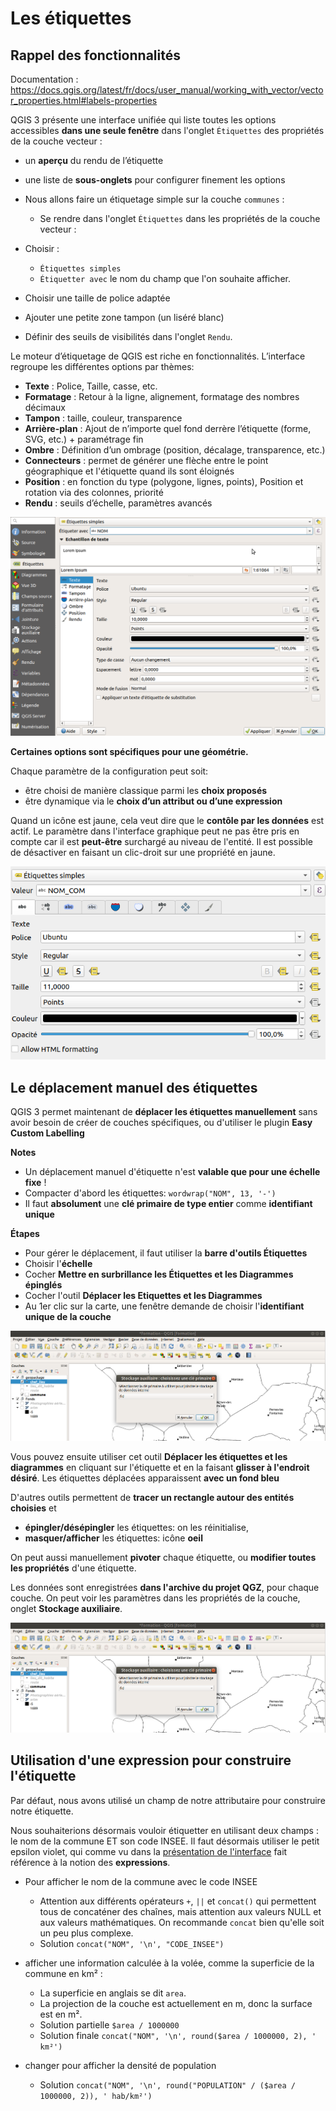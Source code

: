 # Les étiquettes

## Rappel des fonctionnalités

Documentation : https://docs.qgis.org/latest/fr/docs/user_manual/working_with_vector/vector_properties.html#labels-properties

QGIS 3 présente une interface unifiée qui liste toutes les options accessibles **dans une seule fenêtre** dans l'onglet 
`Étiquettes` des propriétés de la couche vecteur :

* un **aperçu** du rendu de l’étiquette
* une liste de **sous-onglets** pour configurer finement les options

* Nous allons faire un étiquetage simple sur la couche `communes` :
    * Se rendre dans l'onglet `Étiquettes` dans les propriétés de la couche vecteur : 

* Choisir : 
    * `Étiquettes simples`
    * `Étiquetter avec` le nom du champ que l'on souhaite afficher.

* Choisir une taille de police adaptée
* Ajouter une petite zone tampon (un liséré blanc)
* Définir des seuils de visibilités dans l'onglet `Rendu`.

Le moteur d’étiquetage de QGIS est riche en fonctionnalités. L’interface regroupe les différentes options par
thèmes:

* **Texte** : Police, Taille, casse, etc.
* **Formatage** : Retour à la ligne, alignement, formatage des nombres décimaux
* **Tampon** : taille, couleur, transparence
* **Arrière-plan** : Ajout de n’importe quel fond derrère l’étiquette (forme, SVG, etc.) + paramétrage fin
* **Ombre** : Définition d’un ombrage (position, décalage, transparence, etc.)
* **Connecteurs** : permet de générer une flèche entre le point géographique et l'étiquette quand ils sont éloignés
* **Position** : en fonction du type (polygone, lignes, points), Position et rotation via des colonnes, priorité
* **Rendu** : seuils d’échelle, paramètres avancés

![](media/12_parametres_etiquettes.png "Paramèters d'étiquettes")

**Certaines options sont spécifiques pour une géométrie.**

Chaque paramètre de la configuration peut soit:

* être choisi de manière classique parmi les **choix proposés**
* être dynamique via le **choix d’un attribut ou d’une expression**

Quand un icône est jaune, cela veut dire que le **contôle par les données** est actif. Le paramètre dans l'interface
graphique peut ne pas être pris en compte car il est **peut-être** surchargé au niveau de l'entité. Il est possible de
désactiver en faisant un clic-droit sur une propriété en jaune.

![](media/data_defined_labels.png)

## Le déplacement manuel des étiquettes

QGIS 3 permet maintenant de **déplacer les étiquettes manuellement** sans avoir besoin de créer de couches spécifiques, ou d'utiliser le plugin **Easy Custom Labelling**

**Notes** 

* Un déplacement manuel d'étiquette n'est **valable que pour une échelle fixe** !
* Compacter d'abord les étiquettes: `wordwrap("NOM", 13, '-')`
* Il faut **absolument** une **clé primaire de type entier** comme **identifiant unique**

**Étapes**

* Pour gérer le déplacement, il faut utiliser la **barre d'outils Étiquettes**
* Choisir l'**échelle**
* Cocher **Mettre en surbrillance les Étiquettes et les Diagrammes épinglés**
* Cocher l'outil **Déplacer les Etiquettes et les Diagrammes**
* Au 1er clic sur la carte, une fenêtre demande de choisir l'**identifiant unique de la couche**

![](media/13_barre_etiquette_et_stockage_auxiliaire.png "Etiquettes: barre et identifiant unique")

Vous pouvez ensuite utiliser cet outil **Déplacer les étiquettes et les diagrammes** en cliquant sur l'étiquette et en la faisant **glisser à l'endroit désiré**. Les étiquettes déplacées apparaissent **avec un fond bleu**

D'autres outils permettent de **tracer un rectangle autour des entités choisies** et

* **épingler/désépingler** les étiquettes: on les réinitialise,
* **masquer/afficher** les étiquettes: icône **oeil**

On peut aussi manuellement **pivoter** chaque étiquette, ou **modifier toutes les propriétés** d'une étiquette.

Les données sont enregistrées **dans l'archive du projet QGZ**, pour chaque couche. On peut voir les paramètres dans les propriétés de la couche, onglet **Stockage auxiliaire**.

![](media/13_barre_etiquette_et_stockage_auxiliaire.png "Stockage auxiliaire")

## Utilisation d'une expression pour construire l'étiquette

Par défaut, nous avons utilisé un champ de notre attributaire pour construire notre étiquette.

Nous souhaiterions désormais vouloir étiquetter en utilisant deux champs : le nom de la commune ET son code INSEE.
Il faut désormais utiliser le petit epsilon violet, qui comme vu dans la [présentation de l'interface](./interface.md)
fait référence à la notion des **expressions**.

* Pour afficher le nom de la commune avec le code INSEE
    * Attention aux différents opérateurs `+`, `||` et `concat()` qui permettent tous de concaténer des chaînes, mais
    attention aux valeurs NULL et aux valeurs mathématiques. On recommande `concat` bien qu'elle soit un peu plus complexe.
    * Solution `concat("NOM", '\n', "CODE_INSEE")`

* afficher une information calculée à la volée, comme la superficie de la commune en km² : 
    * La superficie en anglais se dit `area`.
    * La projection de la couche est actuellement en m, donc la surface est en m².
    * Solution partielle `$area / 1000000`
    * Solution finale `concat("NOM", '\n', round($area / 1000000, 2), ' km²')`

* changer pour afficher la densité de population
    * Solution `concat("NOM", '\n', round("POPULATION" / ($area / 1000000, 2)), ' hab/km²')`
